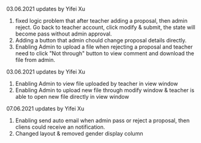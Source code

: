 03.06.2021 updates by Yifei Xu
1.	fixed logic problem that after teacher adding a proposal, then admin reject. Go back to teacher account, click modify & submit, the state will become pass without admin approval.
2.	Adding a button that admin chould change proposal details directly.
3.	Enabling Admin to upload a file when rejecting a proposal and teacher need to click "Not through" button to view comment and download the file from admin.

03.06.2021 updates by Yifei Xu
1.	Enabling Admin to view file uploaded by teacher in view window
2.	Enabling Admin to upload new file through modify window & teacher is able to open new file directly in view window

07.06.2021 updates by Yifei Xu
1.	Enabling send auto email when admin pass or reject a proposal, then cliens could receive an notification.
2.	Changed layout & removed gender display column
